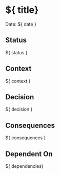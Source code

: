 # ${ title}

Date: ${ date }

## Status

${ status }

## Context

${ context }

## Decision

${ decision }

## Consequences

${ consequences }

## Dependent On

${ dependencies}